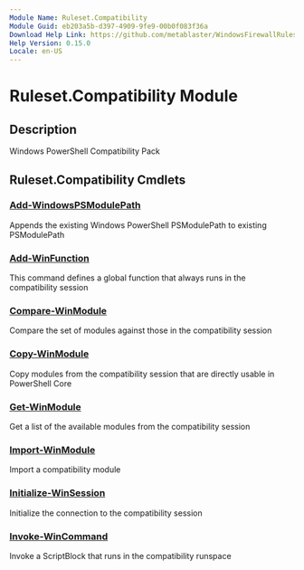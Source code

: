 ```yaml
---
Module Name: Ruleset.Compatibility
Module Guid: eb203a5b-d397-4909-9fe9-00b0f083f36a
Download Help Link: https://github.com/metablaster/WindowsFirewallRuleset/tree/master/Config/HelpContent/0.15.0
Help Version: 0.15.0
Locale: en-US
---
```


# Ruleset.Compatibility Module

## Description

Windows PowerShell Compatibility Pack

## Ruleset.Compatibility Cmdlets

### [Add-WindowsPSModulePath](Add-WindowsPSModulePath.md)

Appends the existing Windows PowerShell PSModulePath to existing PSModulePath

### [Add-WinFunction](Add-WinFunction.md)

This command defines a global function that always runs in the compatibility session

### [Compare-WinModule](Compare-WinModule.md)

Compare the set of modules against those in the compatibility session

### [Copy-WinModule](Copy-WinModule.md)

Copy modules from the compatibility session that are directly usable in PowerShell Core

### [Get-WinModule](Get-WinModule.md)

Get a list of the available modules from the compatibility session

### [Import-WinModule](Import-WinModule.md)

Import a compatibility module

### [Initialize-WinSession](Initialize-WinSession.md)

Initialize the connection to the compatibility session

### [Invoke-WinCommand](Invoke-WinCommand.md)

Invoke a ScriptBlock that runs in the compatibility runspace
